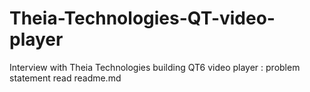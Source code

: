 # Theia-Technologies-QT-video-player
Interview with Theia Technologies building QT6 video player : problem statement read readme.md
